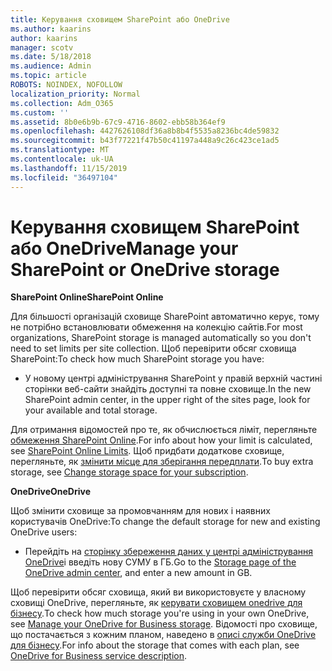 ```yaml
---
title: Керування сховищем SharePoint або OneDrive
ms.author: kaarins
author: kaarins
manager: scotv
ms.date: 5/18/2018
ms.audience: Admin
ms.topic: article
ROBOTS: NOINDEX, NOFOLLOW
localization_priority: Normal
ms.collection: Adm_O365
ms.custom: ''
ms.assetid: 8b0e6b9b-67c9-4716-8602-ebb58b364ef9
ms.openlocfilehash: 4427626108df36a8b8b4f5535a8236bc4de59832
ms.sourcegitcommit: b43f77221f47b50c41197a448a9c26c423ce1ad5
ms.translationtype: MT
ms.contentlocale: uk-UA
ms.lasthandoff: 11/15/2019
ms.locfileid: "36497104"
---
```

# <a name="manage-your-sharepoint-or-onedrive-storage"></a><span data-ttu-id="81ec9-102">Керування сховищем SharePoint або OneDrive</span><span class="sxs-lookup"><span data-stu-id="81ec9-102">Manage your SharePoint or OneDrive storage</span></span>

 <span data-ttu-id="81ec9-103">**SharePoint Online**</span><span class="sxs-lookup"><span data-stu-id="81ec9-103">**SharePoint Online**</span></span>
  
<span data-ttu-id="81ec9-104">Для більшості організацій сховище SharePoint автоматично керує, тому не потрібно встановлювати обмеження на колекцію сайтів.</span><span class="sxs-lookup"><span data-stu-id="81ec9-104">For most organizations, SharePoint storage is managed automatically so you don't need to set limits per site collection.</span></span> <span data-ttu-id="81ec9-105">Щоб перевірити обсяг сховища SharePoint:</span><span class="sxs-lookup"><span data-stu-id="81ec9-105">To check how much SharePoint storage you have:</span></span>
  
- <span data-ttu-id="81ec9-106">У новому центрі адміністрування SharePoint у правій верхній частині сторінки веб-сайти знайдіть доступні та повне сховище.</span><span class="sxs-lookup"><span data-stu-id="81ec9-106">In the new SharePoint admin center, in the upper right of the sites page, look for your available and total storage.</span></span>
    
<span data-ttu-id="81ec9-107">Для отримання відомостей про те, як обчислюється ліміт, перегляньте [обмеження SharePoint Online](https://go.microsoft.com/fwlink/p/?LinkID=856113).</span><span class="sxs-lookup"><span data-stu-id="81ec9-107">For info about how your limit is calculated, see [SharePoint Online Limits](https://go.microsoft.com/fwlink/p/?LinkID=856113).</span></span> <span data-ttu-id="81ec9-108">Щоб придбати додаткове сховище, перегляньте, як [змінити місце для зберігання передплати](https://go.microsoft.com/fwlink/?linkid=866428).</span><span class="sxs-lookup"><span data-stu-id="81ec9-108">To buy extra storage, see [Change storage space for your subscription](https://go.microsoft.com/fwlink/?linkid=866428).</span></span>
  
 <span data-ttu-id="81ec9-109">**OneDrive**</span><span class="sxs-lookup"><span data-stu-id="81ec9-109">**OneDrive**</span></span>
  
<span data-ttu-id="81ec9-110">Щоб змінити сховище за промовчанням для нових і наявних користувачів OneDrive:</span><span class="sxs-lookup"><span data-stu-id="81ec9-110">To change the default storage for new and existing OneDrive users:</span></span>
  
- <span data-ttu-id="81ec9-111">Перейдіть на [сторінку збереження даних у центрі адміністрування OneDrive](https://admin.onedrive.com/?v=StorageSettings)і введіть нову СУМУ в ГБ.</span><span class="sxs-lookup"><span data-stu-id="81ec9-111">Go to the [Storage page of the OneDrive admin center](https://admin.onedrive.com/?v=StorageSettings), and enter a new amount in GB.</span></span>
    
<span data-ttu-id="81ec9-112">Щоб перевірити обсяг сховища, який ви використовуєте у власному сховищі OneDrive, перегляньте, як [керувати сховищем onedrive для бізнесу](https://go.microsoft.com/fwlink/?linkid=866429).</span><span class="sxs-lookup"><span data-stu-id="81ec9-112">To check how much storage you're using in your own OneDrive, see [Manage your OneDrive for Business storage](https://go.microsoft.com/fwlink/?linkid=866429).</span></span> <span data-ttu-id="81ec9-113">Відомості про сховище, що постачається з кожним планом, наведено в [описі служби OneDrive для бізнесу](https://go.microsoft.com/fwlink/p/?LinkID=826071).</span><span class="sxs-lookup"><span data-stu-id="81ec9-113">For info about the storage that comes with each plan, see [OneDrive for Business service description](https://go.microsoft.com/fwlink/p/?LinkID=826071).</span></span>
  

